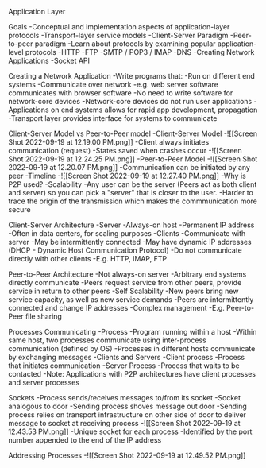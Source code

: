 Application Layer

Goals
	-Conceptual and implementation aspects of application-layer protocols
		-Transport-layer service models
		-Client-Server Paradigm
		-Peer-to-peer paradigm
	-Learn about protocols by examining popular application-level protocols
		-HTTP
		-FTP
		-SMTP / POP3 / IMAP
		-DNS
	-Creating Network Applications
		-Socket API

Creating a Network Application
	-Write programs that:
		-Run on different end systems
		-Communicate over network
		-e.g. web server software communicates with browser software
	-No need to write software for network-core devices
		-Network-core devices do not run user applications
		-Applications on end systems allows for rapid app development, propagation
	-Transport layer provides interface for systems to communicate

Client-Server Model vs Peer-to-Peer model
	-Client-Server Model
		-![[Screen Shot 2022-09-19 at 12.19.00 PM.png]]
		-Client always initiates communication (request)
		-States saved when crashes occur
			-![[Screen Shot 2022-09-19 at 12.24.25 PM.png]]
	-Peer-to-Peer Model
		-![[Screen Shot 2022-09-19 at 12.20.07 PM.png]]
		-Communication can be initiated by any peer
		-Timeline
			-![[Screen Shot 2022-09-19 at 12.27.40 PM.png]]
		-Why is P2P used?
			-Scalability
				-Any user can be the server (Peers act as both client and server) so you can pick a "server" that is closer to the user.
			-Harder to trace the origin of the transmission which makes the commmunication more secure

Client-Server Architecture
	-Server
		-Always-on host
		-Permanent IP address
		-Often in data centers, for scaling purposes
	-Clients
		-Communicate with server
		-May be intermittently connected
		-May have dynamic IP addresses (DHCP - Dynamic Host Communication Protocol)
		-Do not communicate directly with other clients
		-E.g. HTTP, IMAP, FTP

Peer-to-Peer Architecture
	-Not always-on server
	-Arbitrary end systems directly communicate
	-Peers request service from other peers, provide service in return to other peers
		-Self Scalability
			-New peers bring new service capacity, as well as new service demands
		-Peers are intermittently connected and change IP addresses
			-Complex management
		-E.g. Peer-to-Peer file sharing

Processes Communicating
	-Process
		-Program running within a host
		-Within same host, two processes communicate using inter-process communication (defined by OS)
		-Processes in different hosts communicate by exchanging messages
	-Clients and Servers
		-Client process
			-Process that initiates communication
		-Server Process
			-Process that waits to be contacted
	-Note: Applications with P2P architectures have client processes and server processes

Sockets
	-Process sends/receives messages to/from its socket
	-Socket analogous to door
		-Sending process shoves message out door
		-Sending process relies on transport infrastructure on other side of door to deliver message to socket at receiving process
	-![[Screen Shot 2022-09-19 at 12.43.53 PM.png]]
	-Unique socket for each process
		-Identified by the port number appended to the end of the IP address

Addressing Processes
	-![[Screen Shot 2022-09-19 at 12.49.52 PM.png]]